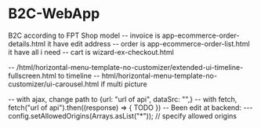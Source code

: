 # B2C-WebApp
B2C according to FPT Shop model
-- invoice is app-ecommerce-order-details.html it have edit address
-- order is app-ecommerce-order-list.html it have all i need
-- cart is wizard-ex-checkout.html

-- /html/horizontal-menu-template-no-customizer/extended-ui-timeline-fullscreen.html to timeline
-- html/horizontal-menu-template-no-customizer/ui-carousel.html if multi picture

-- with ajax, change path to {url: "url of api", dataSrc: "",}
-- with fetch, fetch("url of api").then((response) => { TODO })
-- Been edit at backend:
--- config.setAllowedOrigins(Arrays.asList("*")); // specify allowed origins
